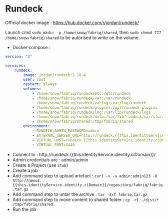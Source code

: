 Rundeck
============

Official docker image : https://hub.docker.com/r/jordan/rundeck/

Launch cmd `sudo mkdir -p /home/snow/fabriq/shared`, then `sudo chmod 777 /home/snow/fabriq/shared` to be autorised to write on the volume.  

* Docker compose :

```yml
version: "3"

services:
    rundeck:
        image: jordan/rundeck:2.10.4
        user: root
        restart: always
        volumes:
            - /home/snow/fabriq/rundeck/etc:/etc/rundeck
            - /home/snow/fabriq/rundeck/var:/var/rundeck
            - /home/snow/fabriq/rundeck/varlog:/var/log/rundeck
            - /home/snow/fabriq/rundeck/plugins:/opt/rundeck-plugins
            - /home/snow/fabriq/rundeck/log:/var/lib/rundeck/logs
            - /home/snow/fabriq/rundeck/data:/var/lib/rundeck/var/storage
            - /home/snow/fabriq/shared:/tmp/fabriq/shared
        environment:
            - RUNDECK_ADMIN_PASSWORD=admin
            - EXTERNAL_SERVER_URL=http://rundeck.{{this.identityService.identity.ciDomain}}
            - VIRTUAL_HOST=rundeck.{{this.identityService.identity.ciDomain}}
            - VIRTUAL_PORT=4440  
```

* Connect to : http://rundeck.{{this.identityService.identity.ciDomain}}/
* Admin credentials are : admin/admin
* Create a Project (use `stub`)
* Create a job
* Add command step to upload artefact : `curl -v -u admin:admin123 -O http://nexus.{{this.identityService.identity.ciDomain}}/repository/fabriq/fabriq.tar.gz`
* Add command step to untar the archive : `tar -zxf fabriq.tar.gz`
* Add command step to move content to shared folder : `cp -rf ./dist/* /tmp/fabriq/shared`
* Run the job